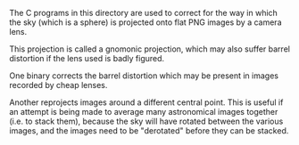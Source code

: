 The C programs in this directory are used to correct for the way in which the sky (which is a sphere) is projected onto flat PNG images by a camera lens.

This projection is called a gnomonic projection, which may also suffer barrel distortion if the lens used is badly figured.

One binary corrects the barrel distortion which may be present in images recorded by cheap lenses.

Another reprojects images around a different central point. This is useful if an attempt is being made to average many astronomical images together (i.e. to stack them), because the sky will have rotated between the various images, and the images need to be "derotated" before they can be stacked.
